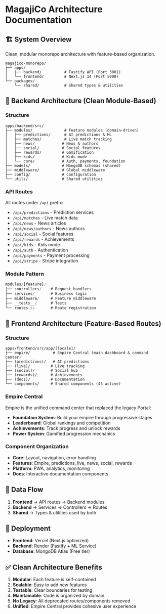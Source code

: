 
# MagajiCo Architecture Documentation

## 🏗️ System Overview

Clean, modular monorepo architecture with feature-based organization.

```
magajico-monorepo/
├── apps/
│   ├── backend/          # Fastify API (Port 3001)
│   └── frontend/         # Next.js 14 (Port 5000)
└── packages/
    └── shared/           # Shared types & utilities
```

## 📡 Backend Architecture (Clean Module-Based)

### Structure
```
apps/backend/src/
├── modules/              # Feature modules (domain-driven)
│   ├── predictions/      # AI predictions & ML
│   ├── matches/          # Live match tracking
│   ├── news/            # News & authors
│   ├── social/          # Social features
│   ├── rewards/         # Gamification
│   ├── kids/            # Kids mode
│   └── core/            # Auth, payments, foundation
├── models/              # MongoDB schemas (shared)
├── middleware/          # Global middleware
├── config/              # Configuration
└── utils/               # Shared utilities
```

### API Routes
All routes under `/api` prefix:

- `/api/predictions` - Prediction services
- `/api/matches` - Live match data
- `/api/news` - News articles
- `/api/news/authors` - News authors
- `/api/social` - Social features
- `/api/rewards` - Achievements
- `/api/kids` - Kids mode
- `/api/auth` - Authentication
- `/api/payments` - Payment processing
- `/api/stripe` - Stripe integration

### Module Pattern
```typescript
modules/[feature]/
├── controllers/    # Request handlers
├── services/       # Business logic
├── middleware/     # Feature middleware
├── __tests__/      # Tests
└── routes.ts       # Route registration
```

## 🎨 Frontend Architecture (Feature-Based Routes)

### Structure
```
apps/frontend/src/app/[locale]/
├── empire/          # Empire Central (main dashboard & command center)
├── (predictions)/   # AI predictions
├── (live)/         # Live tracking
├── (social)/       # Social hub
├── (rewards)/      # Achievements
├── (docs)/         # Documentation
└── components/     # Shared components (45 active)
```

### Empire Central
Empire is the unified command center that replaced the legacy Portal:
- **Foundation System**: Build your empire through progressive stages
- **Leaderboard**: Global rankings and competition
- **Achievements**: Track progress and unlock rewards
- **Power System**: Gamified progression mechanics

### Component Organization
- **Core**: Layout, navigation, error handling
- **Features**: Empire, predictions, live, news, social, rewards
- **Platform**: PWA, analytics, monitoring
- **Docs**: Interactive documentation components

## 🔄 Data Flow

1. **Frontend** → API routes → Backend modules
2. **Backend** → Services → Controllers → Routes
3. **Shared** → Types & utilities used by both

## 🚀 Deployment

- **Frontend**: Vercel (Next.js optimized)
- **Backend**: Render (Fastify + ML Service)
- **Database**: MongoDB Atlas (Free tier)

## ✅ Clean Architecture Benefits

1. **Modular**: Each feature is self-contained
2. **Scalable**: Easy to add new features
3. **Testable**: Clear boundaries for testing
4. **Maintainable**: Code is organized by domain
5. **No Legacy**: All deprecated routes/components removed
6. **Unified**: Empire Central provides cohesive user experience
